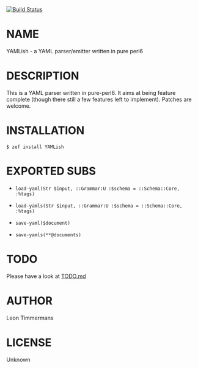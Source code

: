 [![Build Status](https://travis-ci.org/Leont/yamlish.svg?branch=master)](https://travis-ci.org/Leont/yamlish)

NAME
====

YAMLish - a YAML parser/emitter written in pure perl6

DESCRIPTION
===========

This is a YAML parser written in pure-perl6. It aims at being feature complete (though there still a few features left to implement). Patches are welcome.

INSTALLATION
============

```console
$ zef install YAMLish
```

EXPORTED SUBS
=============

  * `load-yaml(Str $input, ::Grammar:U :$schema = ::Schema::Core, :%tags)`

  * `load-yamls(Str $input, ::Grammar:U :$schema = ::Schema::Core, :%tags)`

  * `save-yaml($document)`

  * `save-yamls(**@documents)`

TODO
====

Please have a look at [TODO.md](TODO.md)

AUTHOR
======

Leon Timmermans

LICENSE
=======

Unknown

